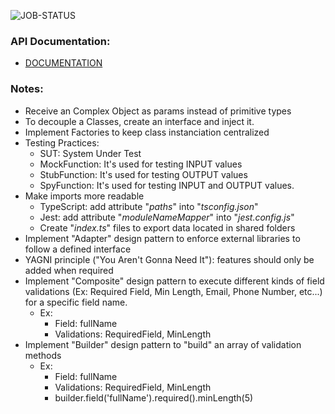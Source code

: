 ![JOB-STATUS](https://github.com/LucasSGomide/cleanArch_React/actions/workflows/github-action.yml/badge.svg)

### API Documentation:

-   [DOCUMENTATION](http://fordevs.herokuapp.com/api-docs/#/)

### Notes:

-   Receive an Complex Object as params instead of primitive types
-   To decouple a Classes, create an interface and inject it.
-   Implement Factories to keep class instanciation centralized
-   Testing Practices:
    -   SUT: System Under Test
    -   MockFunction: It's used for testing INPUT values
    -   StubFunction: It's used for testing OUTPUT values
    -   SpyFunction: It's used for testing INPUT and OUTPUT values.
-   Make imports more readable
    -   TypeScript: add attribute "_paths_" into "_tsconfig.json_"
    -   Jest: add attribute "_moduleNameMapper_" into "_jest.config.js_"
    -   Create "_index.ts_" files to export data located in shared folders
-   Implement "Adapter" design pattern to enforce external libraries to follow a defined interface
-   YAGNI principle ("You Aren't Gonna Need It"): features should only be added when required
-   Implement "Composite" design pattern to execute different kinds of field validations (Ex: Required Field, Min Length, Email, Phone Number, etc...) for a specific field name.
    -   Ex:
        -   Field: fullName
        -   Validations: RequiredField, MinLength
-   Implement "Builder" design pattern to "build" an array of validation methods
    -   Ex:
        -   Field: fullName
        -   Validations: RequiredField, MinLength
        -   builder.field('fullName').required().minLength(5)
